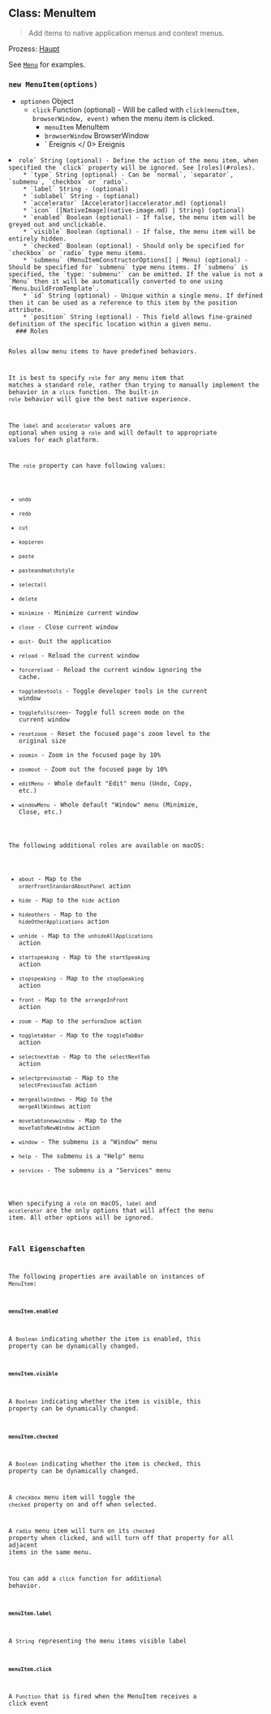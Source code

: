 ## Class: MenuItem

> Add items to native application menus and context menus.

Prozess: [Haupt](../glossary.md#main-process)

See [`Menu`](menu.md) for examples.

### `new MenuItem(options)`

* `optionen` Object 
  * `click` Function (optional) - Will be called with `click(menuItem, browserWindow, event)` when the menu item is clicked. 
    * `menuItem` MenuItem
    * `browserWindow` BrowserWindow
    * ` Ereignis </ 0>  Ereignis</li>
</ul></li>
<li><code>role` String (optional) - Define the action of the menu item, when specified the `click` property will be ignored. See [roles](#roles).
    * `type` String (optional) - Can be `normal`, `separator`, `submenu`, `checkbox` or `radio`.
    * `label` String - (optional)
    * `sublabel` String - (optional)
    * `accelerator` [Accelerator](accelerator.md) (optional)
    * `icon` ([NativeImage](native-image.md) | String) (optional)
    * `enabled` Boolean (optional) - If false, the menu item will be greyed out and unclickable.
    * `visible` Boolean (optional) - If false, the menu item will be entirely hidden.
    * `checked` Boolean (optional) - Should only be specified for `checkbox` or `radio` type menu items.
    * `submenu` (MenuItemConstructorOptions[] | Menu) (optional) - Should be specified for `submenu` type menu items. If `submenu` is specified, the `type: 'submenu'` can be omitted. If the value is not a `Menu` then it will be automatically converted to one using `Menu.buildFromTemplate`.
    * `id` String (optional) - Unique within a single menu. If defined then it can be used as a reference to this item by the position attribute.
    * `position` String (optional) - This field allows fine-grained definition of the specific location within a given menu.
  ### Roles
  
  Roles allow menu items to have predefined behaviors.
  
  It is best to specify `role` for any menu item that matches a standard role, rather than trying to manually implement the behavior in a `click` function. The built-in `role` behavior will give the best native experience.
  
  The `label` and `accelerator` values are optional when using a `role` and will default to appropriate values for each platform.
  
  The `role` property can have following values:
  
  * `undo`
  * `redo`
  * `cut`
  * `kopieren`
  * `paste`
  * `pasteandmatchstyle`
  * `selectall`
  * `delete`
  * `minimize` - Minimize current window
  * `close` - Close current window
  * `quit`- Quit the application
  * `reload` - Reload the current window
  * `forcereload` - Reload the current window ignoring the cache.
  * `toggledevtools` - Toggle developer tools in the current window
  * `togglefullscreen`- Toggle full screen mode on the current window
  * `resetzoom` - Reset the focused page's zoom level to the original size
  * `zoomin` - Zoom in the focused page by 10%
  * `zoomout` - Zoom out the focused page by 10%
  * `editMenu` - Whole default "Edit" menu (Undo, Copy, etc.)
  * `windowMenu` - Whole default "Window" menu (Minimize, Close, etc.)
  
  The following additional roles are available on macOS:
  
  * `about` - Map to the `orderFrontStandardAboutPanel` action
  * `hide` - Map to the `hide` action
  * `hideothers` - Map to the `hideOtherApplications` action
  * `unhide` - Map to the `unhideAllApplications` action
  * `startspeaking` - Map to the `startSpeaking` action
  * `stopspeaking` - Map to the `stopSpeaking` action
  * `front` - Map to the `arrangeInFront` action
  * `zoom` - Map to the `performZoom` action
  * `toggletabbar` - Map to the `toggleTabBar` action
  * `selectnexttab` - Map to the `selectNextTab` action
  * `selectprevioustab` - Map to the `selectPreviousTab` action
  * `mergeallwindows` - Map to the `mergeAllWindows` action
  * `movetabtonewwindow` - Map to the `moveTabToNewWindow` action
  * `window` - The submenu is a "Window" menu
  * `help` - The submenu is a "Help" menu
  * `services` - The submenu is a "Services" menu
  
  When specifying a `role` on macOS, `label` and `accelerator` are the only options that will affect the menu item. All other options will be ignored.
  
  ### Fall Eigenschaften
  
  The following properties are available on instances of `MenuItem`:
  
  #### `menuItem.enabled`
  
  A `Boolean` indicating whether the item is enabled, this property can be dynamically changed.
  
  #### `menuItem.visible`
  
  A `Boolean` indicating whether the item is visible, this property can be dynamically changed.
  
  #### `menuItem.checked`
  
  A `Boolean` indicating whether the item is checked, this property can be dynamically changed.
  
  A `checkbox` menu item will toggle the `checked` property on and off when selected.
  
  A `radio` menu item will turn on its `checked` property when clicked, and will turn off that property for all adjacent items in the same menu.
  
  You can add a `click` function for additional behavior.
  
  #### `menuItem.label`
  
  A `String` representing the menu items visible label
  
  #### `menuItem.click`
  
  A `Function` that is fired when the MenuItem receives a click event